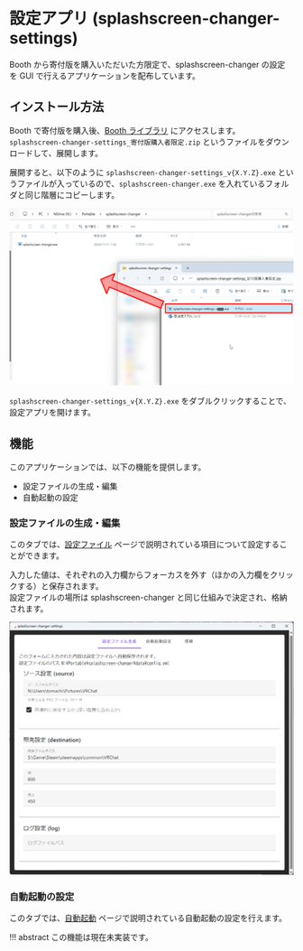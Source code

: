 # 設定アプリ (splashscreen-changer-settings)

Booth から寄付版を購入いただいた方限定で、splashscreen-changer の設定 を GUI で行えるアプリケーションを配布しています。

## インストール方法

Booth で寄付版を購入後、[Booth ライブラリ](https://accounts.booth.pm/library) にアクセスします。  
`splashscreen-changer-settings_寄付版購入者限定.zip` というファイルをダウンロードして、展開します。

展開すると、以下のように `splashscreen-changer-settings_v{X.Y.Z}.exe` というファイルが入っているので、`splashscreen-changer.exe` を入れているフォルダと同じ階層にコピーします。

![](assets/copy-settings-app.png)

`splashscreen-changer-settings_v{X.Y.Z}.exe` をダブルクリックすることで、設定アプリを開けます。

## 機能

このアプリケーションでは、以下の機能を提供します。

- 設定ファイルの生成・編集
- 自動起動の設定

### 設定ファイルの生成・編集

このタブでは、[設定ファイル](../settings/file.md) ページで説明されている項目について設定することができます。

入力した値は、それぞれの入力欄からフォーカスを外す（ほかの入力欄をクリックする）と保存されます。  
設定ファイルの場所は splashscreen-changer と同じ仕組みで決定され、格納されます。

![](assets/settings-file-editor.png)

### 自動起動の設定

このタブでは、[自動起動](../settings/autostart/index.md) ページで説明されている自動起動の設定を行えます。

!!! abstract
    この機能は現在未実装です。
